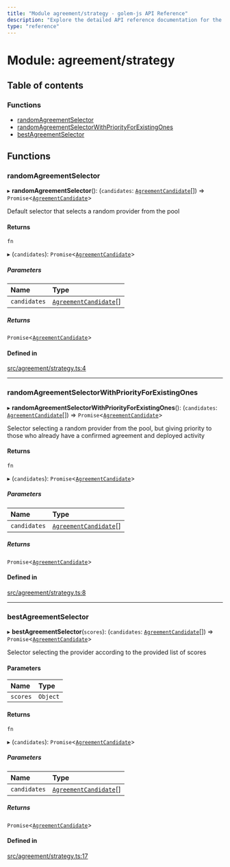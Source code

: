 ```yaml
---
title: "Module agreement/strategy - golem-js API Reference"
description: "Explore the detailed API reference documentation for the Module agreement/strategy within the golem-js SDK for the Golem Network."
type: "reference"
---
```

# Module: agreement/strategy

## Table of contents

### Functions

- [randomAgreementSelector](agreement_strategy#randomagreementselector)
- [randomAgreementSelectorWithPriorityForExistingOnes](agreement_strategy#randomagreementselectorwithpriorityforexistingones)
- [bestAgreementSelector](agreement_strategy#bestagreementselector)

## Functions

### randomAgreementSelector

▸ **randomAgreementSelector**(): (`candidates`: [`AgreementCandidate`](../classes/agreement_service.AgreementCandidate)[]) => `Promise`<[`AgreementCandidate`](../classes/agreement_service.AgreementCandidate)\>

Default selector that selects a random provider from the pool

#### Returns

`fn`

▸ (`candidates`): `Promise`<[`AgreementCandidate`](../classes/agreement_service.AgreementCandidate)\>

##### Parameters

| Name | Type |
| :------ | :------ |
| `candidates` | [`AgreementCandidate`](../classes/agreement_service.AgreementCandidate)[] |

##### Returns

`Promise`<[`AgreementCandidate`](../classes/agreement_service.AgreementCandidate)\>

#### Defined in

[src/agreement/strategy.ts:4](https://github.com/golemfactory/golem-js/blob/f88d138/src/agreement/strategy.ts#L4)

___

### randomAgreementSelectorWithPriorityForExistingOnes

▸ **randomAgreementSelectorWithPriorityForExistingOnes**(): (`candidates`: [`AgreementCandidate`](../classes/agreement_service.AgreementCandidate)[]) => `Promise`<[`AgreementCandidate`](../classes/agreement_service.AgreementCandidate)\>

Selector selecting a random provider from the pool, but giving priority to those who already have a confirmed agreement and deployed activity

#### Returns

`fn`

▸ (`candidates`): `Promise`<[`AgreementCandidate`](../classes/agreement_service.AgreementCandidate)\>

##### Parameters

| Name | Type |
| :------ | :------ |
| `candidates` | [`AgreementCandidate`](../classes/agreement_service.AgreementCandidate)[] |

##### Returns

`Promise`<[`AgreementCandidate`](../classes/agreement_service.AgreementCandidate)\>

#### Defined in

[src/agreement/strategy.ts:8](https://github.com/golemfactory/golem-js/blob/f88d138/src/agreement/strategy.ts#L8)

___

### bestAgreementSelector

▸ **bestAgreementSelector**(`scores`): (`candidates`: [`AgreementCandidate`](../classes/agreement_service.AgreementCandidate)[]) => `Promise`<[`AgreementCandidate`](../classes/agreement_service.AgreementCandidate)\>

Selector selecting the provider according to the provided list of scores

#### Parameters

| Name | Type |
| :------ | :------ |
| `scores` | `Object` |

#### Returns

`fn`

▸ (`candidates`): `Promise`<[`AgreementCandidate`](../classes/agreement_service.AgreementCandidate)\>

##### Parameters

| Name | Type |
| :------ | :------ |
| `candidates` | [`AgreementCandidate`](../classes/agreement_service.AgreementCandidate)[] |

##### Returns

`Promise`<[`AgreementCandidate`](../classes/agreement_service.AgreementCandidate)\>

#### Defined in

[src/agreement/strategy.ts:17](https://github.com/golemfactory/golem-js/blob/f88d138/src/agreement/strategy.ts#L17)
